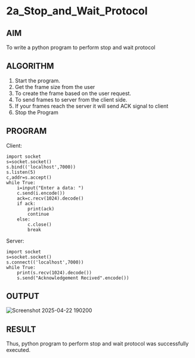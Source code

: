 # 2a_Stop_and_Wait_Protocol
## AIM 
To write a python program to perform stop and wait protocol
## ALGORITHM
1. Start the program.
2. Get the frame size from the user
3. To create the frame based on the user request.
4. To send frames to server from the client side.
5. If your frames reach the server it will send ACK signal to client
6. Stop the Program
## PROGRAM
Client:
```
import socket 
s=socket.socket()
s.bind(('localhost',7000))
s.listen(5) 
c,addr=s.accept() 
while True: 
    i=input("Enter a data: ") 
    c.send(i.encode()) 
    ack=c.recv(1024).decode() 
    if ack: 
        print(ack) 
        continue 
    else: 
        c.close() 
        break 
```
Server:
```
import socket 
s=socket.socket() 
s.connect(('localhost',7000)) 
while True: 
    print(s.recv(1024).decode()) 
    s.send("Acknowledgement Recived".encode()) 
```
## OUTPUT
![Screenshot 2025-04-22 190200](https://github.com/user-attachments/assets/4ccc170b-3da0-4b54-ab4a-3bb2aa82abda)

## RESULT
Thus, python program to perform stop and wait protocol was successfully executed.
